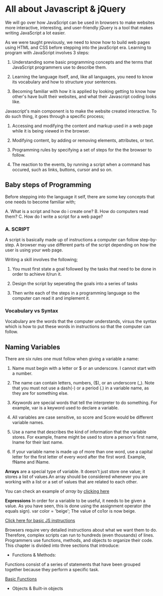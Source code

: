 # All about Javascript & jQuery

We will go over how JavaScript can be used in browsers to make websites more interactive, interesting, and user-friendly jQuery is a tool that makes  writing JavaScript a lot easier.

 As we were taught previously, we need to know how to build web pages using HTML and CSS before stepping into the javaScript era. Learning to program with JavaScript involves 3 steps:

1. Understanding some basic programming concepts and the terms that JavaScript programmers use to describe them.

2. Learning the language itself, and, like all languages, you need to know its vocabulary and how to structure your sentences.

3. Becoming familiar with how it is applied by looking getting to know how other's have built their websites, and what their Javascript coding looks like.

Javascript's main component is to make the website created interactive. To do such thing, it goes through a specific process;

1. Accessing and modifying the content and markup used in a web page while it is being viewed in the browser.

2. Modifying content, by adding or removing elements, attributes, or text.

3. Programming rules by specifying a set of steps for the the browser to follow.

4. The reaction to the events, by running a script when a command has occured, such as links, buttons, cursor and so on.

## Baby steps of Programming

Before stepping into the language it self, there are some key concepts that one needs to become familiar with;

A. What is a script and how do i create one?
B. How do computers read them?
C. How do I write a script for a web page?

### A. SCRIPT

A script is basically made up of instructions a computer can follow step-by-step. A browser may use different parts of the script depending on how the user is using your web page.

Writing a skill involves the following;

1. You must first state a goal followed by the tasks that need to be done in order to achieve it/run it.

2. Design the script by seperating the goals into a series of tasks

3. Then write each of the steps in a programming language so the computer can read it and implement it.

### Vocabulary vs Syntax

Vocabulary are the words that the computer understands, virsus the syntax which is how to put these words in instructions so that the computer can follow.

## Naming Variables

There are six rules one must follow when giving a variable a name:

1. Name must begin with a letter or $ or an underscore. I cannot start with a number.

2. The name can contain letters, numbers, ($), or an underscore (_). Note that you must not use a dash(-) or a period (.) in a variable name, as they are for something else.

3. *Keywords* are special words that tell the interpreter to do something. For example, var is a keyword used to declare a variable.

4. All variables are case sensitive, so score and Score would be different variable names.

5. Use a name that describes the kind of information that the variable stores. For example, fname might be used to store a person's first name, lname for their last name.

6. If your variable name is made
up of more than one word, use a capital letter for the first letter of every word after the first word. Example, fName and lName.

**Arrays** are a special type of variable. It doesn't just store one value; it stores a list of values.An array should be considered whenever you are working with a list or a set of values that are related to each other.

You can check an example of *array* by [clicking here](https://miro.medium.com/max/470/1*oNiNLXLML6i0kknHkOGArQ.png)

**Expressions** In order for a variable to be useful, it needs to be given a value. As you have seen, this is done using the assignment operator (the equals sign).
var color = 'beige'; The value of co1or is now beige.

[Click here for basic JS instructions](https://i.ytimg.com/vi/tgsmr9m0qSU/maxresdefault.jpg)

 Browsers require very detailed instructions about what we want them to do. Therefore, complex scripts can run to hundreds (even thousands) of lines. Programmers use functions, methods, and objects to organize their code. This chapter is divided into three sections that introduce:

- Functions & Methods:

 Functions consist of a series of statements
that have been grouped together because they perform a specific task.

[Basic Functions](https://www.10bestdesign.com/blog/content/images/2019/03/181.jpg)

- Objects & Built-in objects
